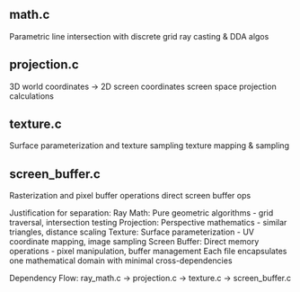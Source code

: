 ## math.c

Parametric line intersection with discrete grid
ray casting & DDA algos

## projection.c

3D world coordinates → 2D screen coordinates
screen space projection calculations

## texture.c

Surface parameterization and texture sampling
texture mapping & sampling

## screen_buffer.c

Rasterization and pixel buffer operations
direct screen buffer ops



Justification for separation:
Ray Math: Pure geometric algorithms - grid traversal, intersection testing
Projection: Perspective mathematics - similar triangles, distance scaling
Texture: Surface parameterization - UV coordinate mapping, image sampling
Screen Buffer: Direct memory operations - pixel manipulation, buffer management
Each file encapsulates one mathematical domain with minimal cross-dependencies

Dependency Flow: 
ray_math.c → projection.c → texture.c → screen_buffer.c